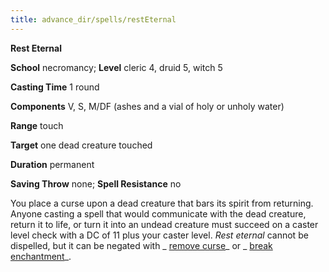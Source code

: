 ```yaml
---
title: advance_dir/spells/restEternal
---
```

 **Rest Eternal**

**School** necromancy; **Level** cleric 4, druid 5, witch 5

**Casting Time** 1 round

**Components** V, S, M/DF (ashes and a vial of holy or unholy water)

**Range** touch

**Target** one dead creature touched

**Duration** permanent

**Saving Throw** none; **Spell Resistance** no

You place a curse upon a dead creature that bars its spirit from returning. Anyone casting a spell that would communicate with the dead creature, return it to life, or turn it into an undead creature must succeed on a caster level check with a DC of 11 plus your caster level. _Rest eternal_ cannot be dispelled, but it can be negated with _ [remove curse](../../spell_dir/removeCurse#_remove-curse)_ or _ [break enchantment](../../spell_dir/breakEnchantment#_break-enchantment)_.

